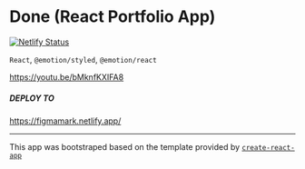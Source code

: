 # Done (React Portfolio App)

[![Netlify Status](https://api.netlify.com/api/v1/badges/eab8cc56-fbb2-4ae8-affc-fefeff7c37e5/deploy-status)](https://app.netlify.com/sites/figmamark/deploys)

`React`, `@emotion/styled`, `@emotion/react`

https://youtu.be/bMknfKXIFA8

##### DEPLOY TO

https://figmamark.netlify.app/

---

This app was bootstraped based on the template provided by [`create-react-app`](https://github.com/facebook/create-react-app)
